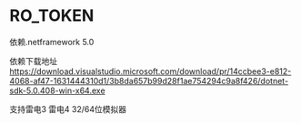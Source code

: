 # RO_TOKEN

依赖.netframework 5.0

依赖下载地址
https://download.visualstudio.microsoft.com/download/pr/14ccbee3-e812-4068-af47-1631444310d1/3b8da657b99d28f1ae754294c9a8f426/dotnet-sdk-5.0.408-win-x64.exe


支持雷电3  雷电4 32/64位模拟器

